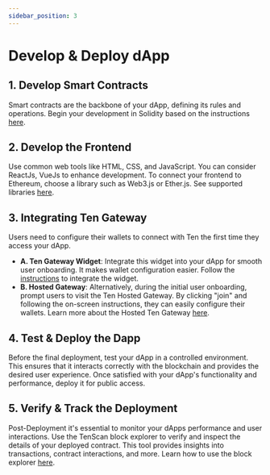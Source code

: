 ```yaml
---
sidebar_position: 3
---
```

# Develop & Deploy dApp

## 1. Develop Smart Contracts
Smart contracts are the backbone of your dApp, defining its rules and operations. Begin your development in Solidity based on the instructions [here](/docs/getting-started/for-developers/explore-contracts-in-ten).

## 2. Develop the Frontend
Use common web tools like HTML, CSS, and JavaScript. You can consider ReactJs, VueJs to enhance development. To connect your frontend to Ethereum, choose a library such as Web3.js or Ether.js. See supported libraries [here](#).

## 3. Integrating Ten Gateway
Users need to configure their wallets to connect with Ten the first time they access your dApp.
  - **A. Ten Gateway Widget**: Integrate this widget into your dApp for smooth user onboarding. It makes wallet configuration easier. Follow the [instructions](/docs/tools-infrastructure/gateway-widget) to integrate the widget.
  - **B. Hosted Gateway**: Alternatively, during the initial user onboarding, prompt users to visit the Ten Hosted Gateway. By clicking "join" and following the on-screen instructions, they can easily configure their wallets. Learn more about the Hosted Ten Gateway [here](/docs/tools-infrastructure/hosted-gateway).

## 4. Test & Deploy the Dapp
Before the final deployment, test your dApp in a controlled environment. This ensures that it interacts correctly with the blockchain and provides the desired user experience. Once satisfied with your dApp's functionality and performance, deploy it for public access.

## 5. Verify & Track the Deployment
Post-Deployment it's essential to monitor your dApps performance and user interactions. Use the TenScan block explorer to verify and inspect the details of your deployed contract. This tool provides insights into transactions, contract interactions, and more. Learn how to use the block explorer [here](/docs/tools-infrastructure/obscuroscan).
